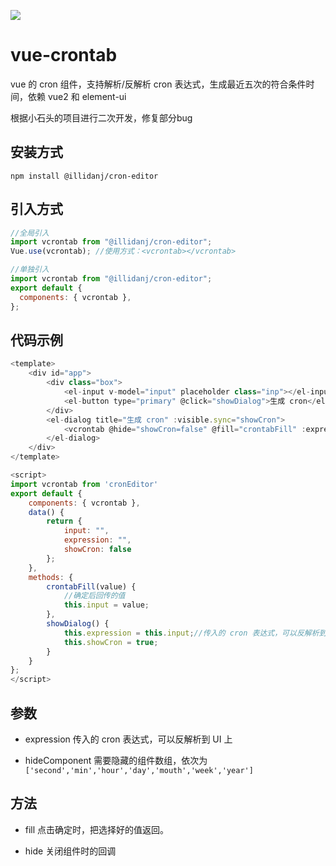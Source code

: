 ![](public/demo.png)

# vue-crontab

vue 的 cron 组件，支持解析/反解析 cron 表达式，生成最近五次的符合条件时间，依赖 vue2 和 element-ui

根据小石头的项目进行二次开发，修复部分bug

## 安装方式

```
npm install @illidanj/cron-editor
```

## 引入方式

```javascript
//全局引入
import vcrontab from "@illidanj/cron-editor";
Vue.use(vcrontab); //使用方式：<vcrontab></vcrontab>

//单独引入
import vcrontab from "@illidanj/cron-editor";
export default {
  components: { vcrontab },
};
```

## 代码示例

```javascript
<template>
    <div id="app">
        <div class="box">
            <el-input v-model="input" placeholder class="inp"></el-input>
            <el-button type="primary" @click="showDialog">生成 cron</el-button>
        </div>
        <el-dialog title="生成 cron" :visible.sync="showCron">
            <vcrontab @hide="showCron=false" @fill="crontabFill" :expression="expression"></vcrontab>
        </el-dialog>
    </div>
</template>

<script>
import vcrontab from 'cronEditor'
export default {
    components: { vcrontab },
    data() {
        return {
            input: "",
            expression: "",
            showCron: false
        };
    },
    methods: {
        crontabFill(value) {
            //确定后回传的值
            this.input = value;
        },
        showDialog() {
            this.expression = this.input;//传入的 cron 表达式，可以反解析到 UI 上
            this.showCron = true;
        }
    }
};
</script>
```

## 参数

- expression
  传入的 cron 表达式，可以反解析到 UI 上

- hideComponent
  需要隐藏的组件数组，依次为`['second','min','hour','day','mouth','week','year']`

## 方法

- fill
  点击确定时，把选择好的值返回。

- hide
  关闭组件时的回调
